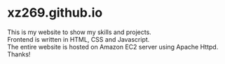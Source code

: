 # xz269.github.io
This is my website to show my skills and projects.<br />
Frontend is written in HTML, CSS and Javascript.<br />
The entire website is hosted on Amazon EC2 server using Apache Httpd.<br />
Thanks!
